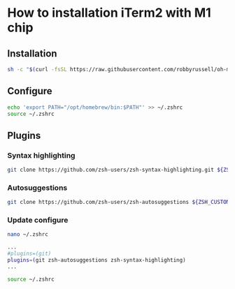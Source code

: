 # How to installation iTerm2 with M1 chip

## Installation

```bash
sh -c "$(curl -fsSL https://raw.githubusercontent.com/robbyrussell/oh-my-zsh/master/tools/install.sh)"
```

## Configure

```bash
echo 'export PATH="/opt/homebrew/bin:$PATH"' >> ~/.zshrc
source ~/.zshrc
```

## Plugins

### Syntax highlighting

```bash
git clone https://github.com/zsh-users/zsh-syntax-highlighting.git ${ZSH_CUSTOM:-~/.oh-my-zsh/custom}/plugins/zsh-syntax-highlighting
```

### Autosuggestions

```bash
git clone https://github.com/zsh-users/zsh-autosuggestions ${ZSH_CUSTOM:-~/.oh-my-zsh/custom}/plugins/zsh-autosuggestions
```

### Update configure

```bash
nano ~/.zshrc
```

```bash
...
#plugins=(git)
plugins=(git zsh-autosuggestions zsh-syntax-highlighting)
...
```

```bash
source ~/.zshrc
```
